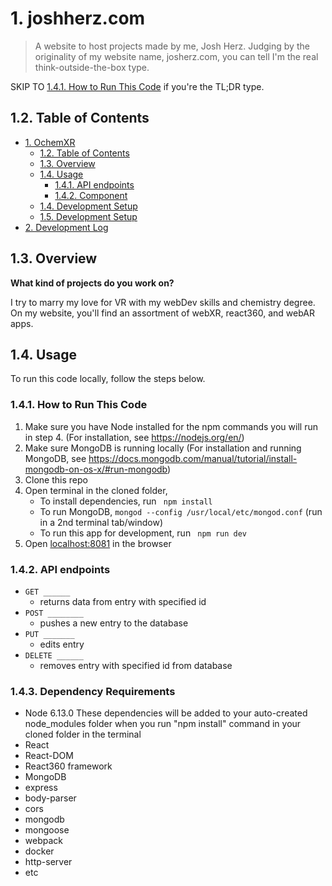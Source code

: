 # 1. joshherz.com
>A website to host projects made by me, Josh Herz. Judging by the originality of my website name, josherz.com, you can tell I'm the real think-outside-the-box type.

SKIP TO [1.4.1. How to Run This Code](#141-how-to-run-this-code) if you're the TL;DR type.

## 1.2. Table of Contents
<!-- TOC -->
- [1. OchemXR](#1-OchemXR)
  - [1.2. Table of Contents](#12-table-of-contents)
  - [1.3. Overview](#Overview)
  - [1.4. Usage](#13-usage)
    - [1.4.1. API endpoints](#131-api-endpoints)
    - [1.4.2. Component](#132-component)
  - [1.4. Development Setup](#14-development-setup)
  - [1.5. Development Setup](#14-development-setup)
- [2. Development Log](#development)
<!-- /TOC -->


## 1.3. Overview
**What kind of projects do you work on?**

I try to marry my love for VR with my webDev skills and chemistry degree.
On my website, you'll find an assortment of webXR, react360, and webAR apps.

## 1.4. Usage

To run this code locally, follow the steps below.

### 1.4.1. How to Run This Code
1. Make sure you have Node installed for the npm commands you will run in step 4. (For installation, see https://nodejs.org/en/)
2. Make sure MongoDB is running locally (For installation and running MongoDB, see https://docs.mongodb.com/manual/tutorial/install-mongodb-on-os-x/#run-mongodb)
3. Clone this repo
4. Open terminal in the cloned folder,
   - To install dependencies, run ```  npm install  ```
   - To run MongoDB, ``` mongod --config /usr/local/etc/mongod.conf ``` (run in a 2nd terminal tab/window)
   - To run this app for development, run ```  npm run dev  ```
5. Open [localhost:8081](http://localhost:8081/) in the browser

### 1.4.2. API endpoints
- `GET ______` 
  - returns data from entry with specified id
- `POST ________` 
  - pushes a new entry to the database
- `PUT _______`
  - edits entry 
- `DELETE ______` 
  - removes entry with specified id from database


### 1.4.3. Dependency Requirements
- Node 6.13.0
These dependencies will be added to your auto-created node_modules folder when you run "npm install" command in your cloned folder in the terminal 
- React
- React-DOM
- React360 framework
- MongoDB
- express
- body-parser
- cors
- mongodb
- mongoose
- webpack
- docker
- http-server
- etc



